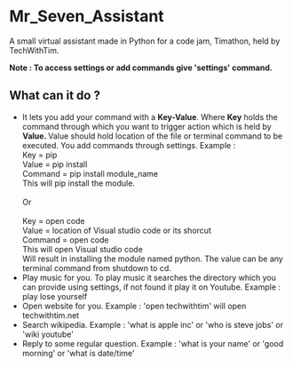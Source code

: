 # Mr_Seven_Assistant
A small virtual assistant made in Python for a code jam, Timathon, held by TechWithTim.

<strong>Note : To access settings or add commands give 'settings' command.</strong>

<h2> What can it do ?</h2>
<ul>
  <li>It lets you add your command with a <strong>Key-Value</strong>. Where <strong>Key</strong> holds the command through which you want to trigger action which is held by  <strong>Value. </strong>Value</strong> should hold location of the file or terminal command to be executed. You add commands through settings. Example : <br>
    Key = pip<br>
    Value = pip install<br>
    Command = pip install module_name<br>This will pip install the module.<br><br>Or<br><br>
    Key = open code<br>
    Value = location of Visual studio code or its shorcut<br>
    Command = open code<br>
    This will open Visual studio code
    </li>
    Will result in installing the module named python. The value can be any terminal command from shutdown to cd.</li>
    <li>Play music for you. To play music it searches the directory which you can provide using settings, if not found it play it on Youtube. Example : play lose yourself</li>
    <li>Open website for you. Example : 'open techwithtim' will open techwithtim.net</li>
    <li>Search wikipedia. Example : 'what is apple inc' or 'who is steve jobs' or 'wiki youtube'</li>
    <li>Reply to some regular question. Example : 'what is your name' or 'good morning' or 'what is date/time'
  </ul>
  
